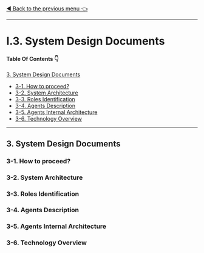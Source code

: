 [:arrow_backward: Back to the previous menu :point_left:](./README.md)
<hr/>

# I.3. System Design Documents

#### Table Of Contents :point_down:

[3. System Design Documents](#3-system-design-documents)
   * [3-1. How to proceed?](#3-1-how-to-proceed)
   * [3-2. System Architecture](#3-2-system-architecture)
   * [3-3. Roles Identification](#3-3-roles-identification)
   * [3-4. Agents Description](#3-4-agents-description)
   * [3-5. Agents Internal Architecture](#3-5-agents-internal-architecture)
   * [3-6. Technology Overview](#3-6-technology-overview)

<hr/>



## 3. System Design Documents

### 3-1. How to proceed?

### 3-2. System Architecture

### 3-3. Roles Identification

### 3-4. Agents Description

### 3-5. Agents Internal Architecture

### 3-6. Technology Overview